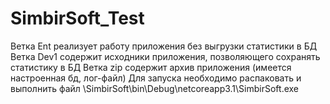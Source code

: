 # SimbirSoft_Test
Ветка Ent реализует работу приложения без выгрузки статистики в БД
Ветка Dev1 содержит исходники приложения, позволяющего сохранять статистику в БД
Ветка zip содержит архив приложения (имеется настроенная бд, лог-файл)
  Для запуска необходимо распаковать и выполнить файл \\SimbirSoft\bin\Debug\netcoreapp3.1\SimbirSoft.exe

